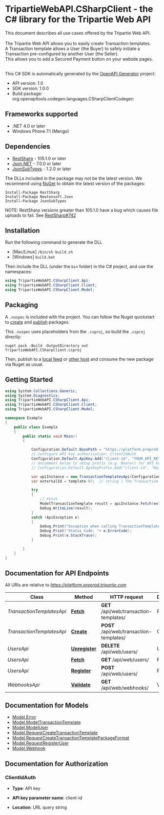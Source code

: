 # TripartieWebAPI.CSharpClient - the C# library for the Tripartie Web API

This document describes all use cases offered by the Tripartie Web API.<br /><br />
The Tripartie Web API allows you to easily create Transaction templates.<br />
A Transaction template allows a User (the Buyer) to safely initiate a Transaction pre-configured by another User (the Seller).<br />
This allows you to add a Secured Payment button on your website pages.<br /><br />


This C# SDK is automatically generated by the [OpenAPI Generator](https://openapi-generator.tech) project:

- API version: 1.0
- SDK version: 1.0.0
- Build package: org.openapitools.codegen.languages.CSharpClientCodegen

## Frameworks supported


- .NET 4.0 or later
- Windows Phone 7.1 (Mango)

## Dependencies


- [RestSharp](https://www.nuget.org/packages/RestSharp) - 105.1.0 or later
- [Json.NET](https://www.nuget.org/packages/Newtonsoft.Json/) - 7.0.0 or later
- [JsonSubTypes](https://www.nuget.org/packages/JsonSubTypes/) - 1.2.0 or later

The DLLs included in the package may not be the latest version. We recommend using [NuGet](https://docs.nuget.org/consume/installing-nuget) to obtain the latest version of the packages:

```
Install-Package RestSharp
Install-Package Newtonsoft.Json
Install-Package JsonSubTypes
```

NOTE: RestSharp versions greater than 105.1.0 have a bug which causes file uploads to fail. See [RestSharp#742](https://github.com/restsharp/RestSharp/issues/742)

## Installation

Run the following command to generate the DLL

- [Mac/Linux] `/bin/sh build.sh`
- [Windows] `build.bat`

Then include the DLL (under the `bin` folder) in the C# project, and use the namespaces:

```csharp
using TripartieWebAPI.CSharpClient.Api;
using TripartieWebAPI.CSharpClient.Client;
using TripartieWebAPI.CSharpClient.Model;

```


## Packaging

A `.nuspec` is included with the project. You can follow the Nuget quickstart to [create](https://docs.microsoft.com/en-us/nuget/quickstart/create-and-publish-a-package#create-the-package) and [publish](https://docs.microsoft.com/en-us/nuget/quickstart/create-and-publish-a-package#publish-the-package) packages.

This `.nuspec` uses placeholders from the `.csproj`, so build the `.csproj` directly:

```
nuget pack -Build -OutputDirectory out TripartieWebAPI.CSharpClient.csproj
```

Then, publish to a [local feed](https://docs.microsoft.com/en-us/nuget/hosting-packages/local-feeds) or [other host](https://docs.microsoft.com/en-us/nuget/hosting-packages/overview) and consume the new package via Nuget as usual.


## Getting Started

```csharp
using System.Collections.Generic;
using System.Diagnostics;
using TripartieWebAPI.CSharpClient.Api;
using TripartieWebAPI.CSharpClient.Client;
using TripartieWebAPI.CSharpClient.Model;

namespace Example
{
    public class Example
    {
        public static void Main()
        {

            Configuration.Default.BasePath = "https://platform.preprod.tripartie.com";
            // Configure API key authorization: ClientIdAuth
            Configuration.Default.ApiKey.Add("client-id", "YOUR_API_KEY");
            // Uncomment below to setup prefix (e.g. Bearer) for API key, if needed
            // Configuration.Default.ApiKeyPrefix.Add("client-id", "Bearer");

            var apiInstance = new TransactionTemplatesApi(Configuration.Default);
            var externalId = template-87;  // string | The Transaction template's External ID. (optional) 

            try
            {
                // Fetch
                ModelTransactionTemplate result = apiInstance.Fetch(externalId);
                Debug.WriteLine(result);
            }
            catch (ApiException e)
            {
                Debug.Print("Exception when calling TransactionTemplatesApi.Fetch: " + e.Message );
                Debug.Print("Status Code: "+ e.ErrorCode);
                Debug.Print(e.StackTrace);
            }

        }
    }
}
```

## Documentation for API Endpoints

All URIs are relative to *https://platform.preprod.tripartie.com*

Class | Method | HTTP request | Description
------------ | ------------- | ------------- | -------------
*TransactionTemplatesApi* | [**Fetch**](docs/TransactionTemplatesApi.md#fetch) | **GET** /api/web/transaction-templates/ | Fetch
*TransactionTemplatesApi* | [**Create**](docs/TransactionTemplatesApi.md#create) | **POST** /api/web/transaction-templates/ | Create
*UsersApi* | [**Unregister**](docs/UsersApi.md#unregister) | **DELETE** /api/web/users/ | Unregister
*UsersApi* | [**Fetch**](docs/UsersApi.md#fetch) | **GET** /api/web/users/ | Fetch
*UsersApi* | [**Register**](docs/UsersApi.md#register) | **POST** /api/web/users/ | Register
*WebhooksApi* | [**Validate**](docs/WebhooksApi.md#validate) | **GET** /api/web/webhooks/ | Validate


## Documentation for Models

 - [Model.Error](docs/Error.md)
 - [Model.ModelTransactionTemplate](docs/ModelTransactionTemplate.md)
 - [Model.ModelUser](docs/ModelUser.md)
 - [Model.RequestCreateTransactionTemplate](docs/RequestCreateTransactionTemplate.md)
 - [Model.RequestCreateTransactionTemplatePackageFormat](docs/RequestCreateTransactionTemplatePackageFormat.md)
 - [Model.RequestRegisterUser](docs/RequestRegisterUser.md)
 - [Model.Webhook](docs/Webhook.md)


## Documentation for Authorization


### ClientIdAuth

- **Type**: API key

- **API key parameter name**: client-id
- **Location**: URL query string

